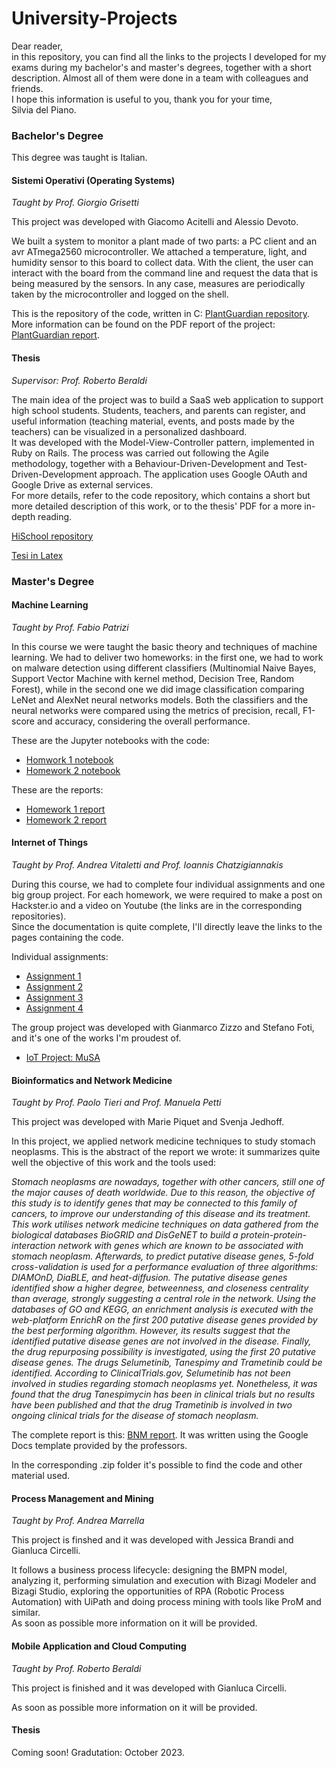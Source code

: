 # University-Projects

Dear reader,  
in this repository, you can find all the links to the projects I developed for my exams during my bachelor's and master's degrees, together with a short description. Almost all of them were done in a team with colleagues and friends.  
I hope this information is useful to you, thank you for your time,  
Silvia del Piano.


### Bachelor's Degree 

This degree was taught is Italian.   

#### **Sistemi Operativi** (Operating Systems)

*Taught by Prof. Giorgio Grisetti*    
 
This project was developed with Giacomo Acitelli and Alessio Devoto.    

We built a system to monitor a plant made of two parts: a PC client and an avr ATmega2560 microcontroller. We attached a temperature, light, and humidity sensor to this board to collect data. With the client, the user can interact with the board from the command line and request the data that is being measured by the sensors. In any case, measures are periodically taken by the microcontroller and logged on the shell.

This is the repository of the code, written in C: [PlantGuardian repository](https://github.com/giacomo1096/ProgettoOS.git).   
More information can be found on the PDF report of the project: [PlantGuardian report](https://github.com/giacomo1096/ProgettoOS/blob/master/so_report.pdf).



#### **Thesis**

*Supervisor: Prof. Roberto Beraldi*    

The main idea of the project was to build a SaaS web application to support high school students. Students, teachers, and parents can register, and useful information (teaching material, events, and posts made by the teachers) can be visualized in a personalized dashboard.   
It was developed with the Model-View-Controller pattern, implemented in Ruby on Rails. The process was carried out following the Agile methodology, together with a Behaviour-Driven-Development and Test-Driven-Development approach. The application uses Google OAuth and Google Drive as external services.   
For more details, refer to the code repository, which contains a short but more detailed description of this work, or to the thesis' PDF for a more in-depth reading.   

[HiSchool repository](https://github.com/SilviadelPiano/HiSchool.git)  

[Tesi in Latex](https://github.com/SilviadelPiano/Tesi_Triennale.git)

   
     
     
### Master's Degree  
  
  
#### **Machine Learning**

*Taught by Prof. Fabio Patrizi*

In this course we were taught the basic theory and techniques of machine learning. We had to deliver two homeworks: in the first one, we had to work on malware detection using different classifiers (Multinomial Naive Bayes, Support Vector Machine with kernel method, Decision Tree, Random Forest), while in the second one we did image classification comparing LeNet and AlexNet neural networks models. Both the classifiers and the neural networks were compared using the metrics of precision, recall, F1-score and accuracy, considering the overall performance.   

These are the Jupyter notebooks with the code: 
- [Homwork 1 notebook](https://github.com/SilviadelPiano/University-Projects/blob/main/Homework1.ipynb)
- [Homework 2 notebook](https://github.com/SilviadelPiano/University-Projects/blob/main/Homework2.ipynb)

These are the reports: 
- [Homework 1 report](https://github.com/SilviadelPiano/University-Projects/blob/main/ML_Homework_1_report.pdf)
- [Homework 2 report](https://github.com/SilviadelPiano/University-Projects/blob/main/ML_Homework_2_report.pdf)


#### **Internet of Things** 

*Taught by Prof. Andrea Vitaletti and Prof. Ioannis Chatzigiannakis*

During this course, we had to complete four individual assignments and one big group project. For each homework, we were required to make a post on Hackster.io and a video on Youtube (the links are in the corresponding repositories).   
Since the documentation is quite complete, I'll directly leave the links to the pages containing the code.   

Individual assignments:   

- [Assignment 1](https://github.com/AssignmentsIoT/Assignment1_IoT.git)
- [Assignment 2](https://github.com/AssignmentsIoT/Assignment2_IoT.git)
- [Assignment 3](https://github.com/AssignmentsIoT/Assignment3_IoT.git)
- [Assignment 4](https://github.com/AssignmentsIoT/Assignment4IoT.git)

The group project was developed with Gianmarco Zizzo and Stefano Foti, and it's one of the works I'm proudest of.
 
- [IoT Project: MuSA](https://github.com/stefanofoti/musa.git)

#### **Bioinformatics and Network Medicine**

*Taught by Prof. Paolo Tieri and  Prof. Manuela Petti*

This project was developed with Marie Piquet and Svenja Jedhoff.   

In this project, we applied network medicine techniques to study stomach neoplasms. This is the abstract of the report we wrote: it summarizes quite well the objective of this work and the tools used:   

*Stomach neoplasms are nowadays, together with other cancers, still one of the major causes of death worldwide.
Due to this reason, the objective of this study is to identify genes that may be connected to this family of cancers,
to improve our understanding of this disease and its treatment. This work utilises network medicine techniques on
data gathered from the biological databases BioGRID and DisGeNET to build a protein-protein-interaction network
with genes which are known to be associated with stomach neoplasm. Afterwards, to predict putative disease
genes, 5-fold cross-validation is used for a performance evaluation of three algorithms: DIAMOnD, DiaBLE, and
heat-diffusion. The putative disease genes identified show a higher degree, betweenness, and closeness centrality
than average, strongly suggesting a central role in the network. Using the databases of GO and KEGG, an
enrichment analysis is executed with the web-platform EnrichR on the first 200 putative disease genes provided
by the best performing algorithm. However, its results suggest that the identified putative disease genes are not
involved in the disease. Finally, the drug repurposing possibility is investigated, using the first 20 putative disease
genes. The drugs Selumetinib, Tanespimy and Trametinib could be identified. According to ClinicalTrials.gov,
Selumetinib has not been involved in studies regarding stomach neoplasms yet. Nonetheless, it was found that the
drug Tanespimycin has been in clinical trials but no results have been published and that the drug Trametinib is
involved in two ongoing clinical trials for the disease of stomach neoplasm.*   

The complete report is this: [BNM report](https://github.com/SilviadelPiano/University-Projects/blob/main/BMN_proj_group_10.pdf). It was written using the Google Docs template provided by the professors.   

In the corresponding .zip folder it's possible to find the code and other material used.


#### **Process Management and Mining**

*Taught by Prof. Andrea Marrella*

This project is finshed and it was developed with Jessica Brandi and Gianluca Circelli.  

It follows a business process lifecycle: designing the BMPN model, analyzing it, performing simulation and execution with Bizagi Modeler and Bizagi Studio, exploring the opportunities of RPA (Robotic Process Automation) with UiPath and doing process mining with tools like ProM and similar.   
As soon as possible more information on it will be provided.

#### **Mobile Application and Cloud Computing**   

*Taught by Prof. Roberto Beraldi*   

This project is finished and it was developed with Gianluca Circelli.

As soon as possible more information on it will be provided.


#### **Thesis**  

Coming soon! Gradutation: October 2023.
